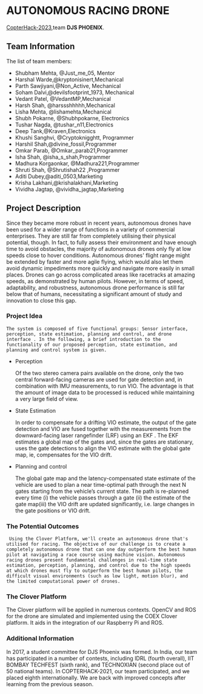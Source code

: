 # AUTONOMOUS RACING DRONE
[CopterHack-2023](copterhack2023.md),team **DJS PHOENIX**.

## Team Information

The list of team members:

* Shubham Mehta, @Just_me_05, Mentor
* Harshal Warde,@kryptonisinert,Mechanical
* Parth Sawjiyani,@Non_Active, Mechanical
* Soham Dalvi,@devilsfootprint_1973, Mechanical
* Vedant Patel, @VedantMP,Mechanical 
* Harsh Shah, @harssshhhhh,Mechanical
* Lisha Mehta, @lishamehta,Mechanical
* Shubh Pokarne, @Shubhpokarne, Electronics
* Tushar Nagda, @tushar_n11,Electronics
* Deep Tank,@Kraven,Electronics
* Khushi Sanghvi, @Cryptoknigghtt, Programmer
* Harshil Shah,@divine_fossil,Programmer
* Omkar Parab, @Omkar_parab21,Programmer
* Isha Shah, @isha_s_shah,Programmer
* Madhura Korgaonkar, @Madhura221,Programmer
* Shruti Shah, @Shrutishah22 ,Programmer
* Aditi Dubey,@aditi_0503,Marketing
* Krisha Lakhani,@krishalakhani,Marketing 
* Vividha Jagtap, @vividha_jagtap,Marketing




## Project Description
Since they became more robust in recent years, autonomous drones have been used for a wider range of functions in a variety of commercial enterprises. They are still far from completely utilising their physical potential, though. In fact, to fully assess their environment and have enough time to avoid obstacles, the majority of autonomous drones only fly at low speeds close to hover conditions. Autonomous drones' flight range might be extended by faster and more agile flying, which would also let them avoid dynamic impediments more quickly and navigate more easily in small places. Drones can go across complicated areas like racetracks at amazing speeds, as demonstrated by human pilots. However, in terms of speed, adaptability, and robustness, autonomous drone performance is still far below that of humans, necessitating a significant amount of study and innovation to close this gap.

### Project Idea

    The system is composed of five functional groups: Sensor interface, perception, state estimation, planning and control, and drone interface . In the following, a brief introduction to the functionality of our proposed perception, state estimation, and planning and control system is given.

* Perception

    Of the two stereo camera pairs available on the drone, only the two central forward-facing cameras are used for gate detection  and, in combination with IMU measurements, to run VIO. The advantage is that the amount of image data to be processed is reduced while maintaining a very large field of view.

    
* State Estimation 

    In order to compensate for a drifting VIO estimate, the output of the gate detection and VIO are fused together with the measurements from the downward-facing laser rangefinder (LRF) using an EKF . The EKF estimates a global map of the gates and, since the gates are stationary, uses the gate detections to align the VIO estimate with the global gate map, ie, compensates for the VIO drift.

* Planning and control

    The global gate map and the latency-compensated state estimate of the vehicle are used to plan a near time-optimal path through the next N gates starting from the vehicle’s current state. The path is re-planned every time (i) the vehicle passes through a gate (ii) the estimate of the gate map(iii) the VIO drift are updated significantly, i.e. large changes in the gate positions or VIO drift.

     


### The Potential Outcomes
    
     Using the Clover Platform, we'll create an autonomous drone that's utilised for racing. The objective of our challenge is to create a completely autonomous drone that can one day outperform the best human pilot at navigating a race course using machine vision. Autonomous racing drones present fundamental challenges in real-time state estimation, perception, planning, and control due to the high speeds at which drones must fly to outperform the best human pilots, the difficult visual environments (such as low light, motion blur), and the limited computational power of drones.
     


### The Clover Platform
   The Clover platform will be applied in numerous contexts. OpenCV and ROS for the drone are simulated and implemented using the COEX Clover platform. It aids in the integration of our Raspberry Pi and ROS.


### Additional Information

   In 2017, a student committee for DJS Phoenix was formed. In India, our team has participated in a number of contests, including IDRL (fourth overall), IIT BOMBAY TECHFEST (sixth rank), and TECHNOXIAN (second place out of 50 national teams).
   In COPTERHACK-2021, our team participated, and we placed eighth internationally. We are back with improved concepts after learning from the previous season.
    